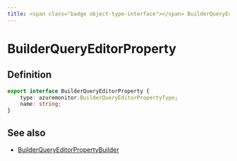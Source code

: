 ```yaml
---
title: <span class="badge object-type-interface"></span> BuilderQueryEditorProperty
---
```

# <span class="badge object-type-interface"></span> BuilderQueryEditorProperty

## Definition

```typescript
export interface BuilderQueryEditorProperty {
	type: azuremonitor.BuilderQueryEditorPropertyType;
	name: string;
}

```
## See also

 * <span class="badge builder"></span> [BuilderQueryEditorPropertyBuilder](./builder-BuilderQueryEditorPropertyBuilder.md)
